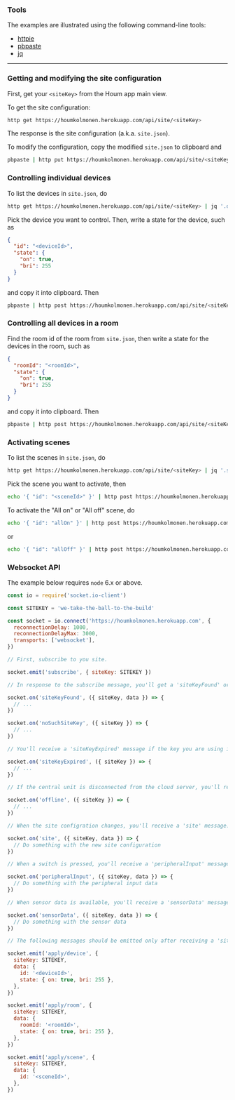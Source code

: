 ### Tools

The examples are illustrated using the following command-line tools:

* [httpie](https://httpie.org/)
* [pbpaste](https://developer.apple.com/legacy/library/documentation/Darwin/Reference/ManPages/man1/pbpaste.1.html)
* [jq](https://stedolan.github.io/jq/)

- - -

### Getting and modifying the site configuration

First, get your `<siteKey>` from the Houm app main view.

To get the site configuration:

```bash
http get https://houmkolmonen.herokuapp.com/api/site/<siteKey>
```

The response is the site configuration (a.k.a. `site.json`).

To modify the configuration, copy the modified `site.json` to clipboard and

```bash
pbpaste | http put https://houmkolmonen.herokuapp.com/api/site/<siteKey>
```

### Controlling individual devices

To list the devices in `site.json`, do

```bash
http get https://houmkolmonen.herokuapp.com/api/site/<siteKey> | jq '.devices[] | { id: .id, name: .name }'
```

Pick the device you want to control. Then, write a state for the device, such as

```json
{
  "id": "<deviceId>",
  "state": {
    "on": true,
    "bri": 255
  }
}
```

and copy it into clipboard. Then

```bash
pbpaste | http post https://houmkolmonen.herokuapp.com/api/site/<siteKey>/applyDevice
```

### Controlling all devices in a room

Find the room id of the room from `site.json`, then write a state for the devices in the room, such as

```json
{
  "roomId": "<roomId>",
  "state": {
    "on": true,
    "bri": 255
  }
}
```

and copy it into clipboard. Then

```bash
pbpaste | http post https://houmkolmonen.herokuapp.com/api/site/<siteKey>/applyRoom
```

### Activating scenes

To list the scenes in `site.json`, do

```bash
http get https://houmkolmonen.herokuapp.com/api/site/<siteKey> | jq '.scenes[] | { id: .id, name: .name }'
```

Pick the scene you want to activate, then

```bash
echo '{ "id": "<sceneId>" }' | http post https://houmkolmonen.herokuapp.com/api/site/<siteKey>/applyScene
```

To activate the "All on" or "All off" scene, do

```bash
echo '{ "id": "allOn" }' | http post https://houmkolmonen.herokuapp.com/api/site/<siteKey>/applyScene
```

or

```bash
echo '{ "id": "allOff" }' | http post https://houmkolmonen.herokuapp.com/api/site/<siteKey>/applyScene
```

### Websocket API

The example below requires `node` 6.x or above.

```javascript
const io = require('socket.io-client')

const SITEKEY = 'we-take-the-ball-to-the-build'

const socket = io.connect('https://houmkolmonen.herokuapp.com', {
  reconnectionDelay: 1000,
  reconnectionDelayMax: 3000,
  transports: ['websocket'],
})

// First, subscribe to you site.

socket.emit('subscribe', { siteKey: SITEKEY })

// In response to the subscribe message, you'll get a 'siteKeyFound' or 'noSuchSiteKey' message.

socket.on('siteKeyFound', ({ siteKey, data }) => {
  // ...
})

socket.on('noSuchSiteKey', ({ siteKey }) => {
  // ...
})

// You'll receive a 'siteKeyExpired' message if the key you are using is deleted or it expires.

socket.on('siteKeyExpired', ({ siteKey }) => {
  // ...
})

// If the central unit is disconnected from the cloud server, you'll receive an 'offline' message.

socket.on('offline', ({ siteKey }) => {
  // ...
})

// When the site configration changes, you'll receive a 'site' message.

socket.on('site', ({ siteKey, data }) => {
  // Do something with the new site configuration
})

// When a switch is pressed, you'll receive a 'peripheralInput' message.

socket.on('peripheralInput', ({ siteKey, data }) => {
  // Do something with the peripheral input data
})

// When sensor data is available, you'll receive a 'sensorData' message.

socket.on('sensorData', ({ siteKey, data }) => {
  // Do something with the sensor data
})

// The following messages should be emitted only after receiving a 'siteKeyFound' message.

socket.emit('apply/device', {
  siteKey: SITEKEY,
  data: {
    id: '<deviceId>',
    state: { on: true, bri: 255 },
  },
})

socket.emit('apply/room', {
  siteKey: SITEKEY,
  data: {
    roomId: '<roomId>',
    state: { on: true, bri: 255 },
  },
})

socket.emit('apply/scene', {
  siteKey: SITEKEY,
  data: {
    id: '<sceneId>',
  },
})
```
